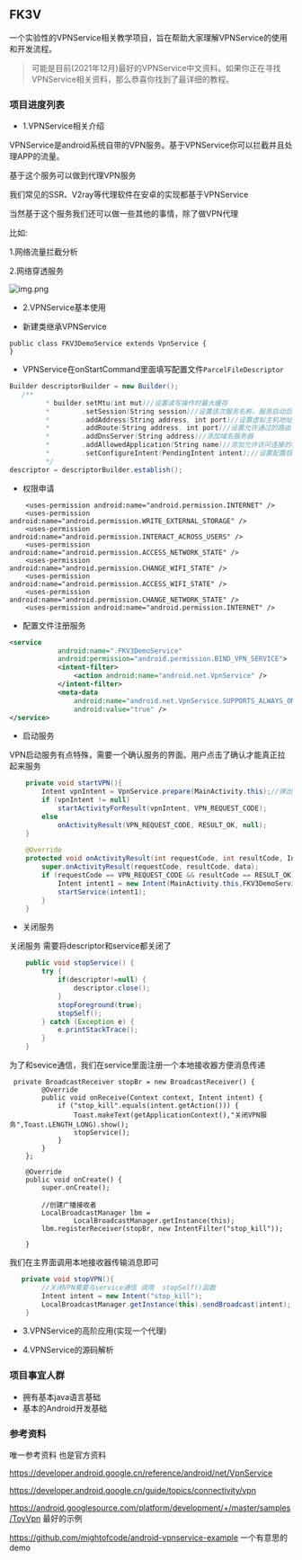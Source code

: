 ## FK3V

一个实验性的VPNService相关教学项目，旨在帮助大家理解VPNService的使用和开发流程。

>可能是目前(2021年12月)最好的VPNService中文资料。如果你正在寻找VPNService相关资料，那么恭喜你找到了最详细的教程。
                         
                                                                                                          

### 项目进度列表

- 1.VPNService相关介绍

VPNService是android系统自带的VPN服务。基于VPNService你可以拦截并且处理APP的流量。

基于这个服务可以做到代理VPN服务

我们常见的SSR、V2ray等代理软件在安卓的实现都基于VPNService

当然基于这个服务我们还可以做一些其他的事情，除了做VPN代理

比如:

1.网络流量拦截分析

2.网络穿透服务

![img.png](https://developer.android.com/images/guide/topics/connectivity/vpn-app-arch.svg)
  
- 2.VPNService基本使用

- 新建类继承VPNService

```
public class FKV3DemoService extends VpnService {
}
```


- VPNService在onStartCommand里面填写配置文件`ParcelFileDescriptor`
```java
Builder descriptorBuilder = new Builder();
   /**
         * builder.setMtu(int mut)//设置读写操作时最大缓存
         *        .setSession(String session)//设置该次服务名称，服务启动后可在手机设置界面查看
         *        .addAddress(String address, int port)//设置虚拟主机地址和端口
         *        .addRoute(String address, int port)//设置允许通过的路由
         *        .addDnsServer(String address)//添加域名服务器
         *        .addAllowedApplication(String name)//添加允许访问连接的程序
         *        .setConfigureIntent(PendingIntent intent);//设置配置启动项
         */
descriptor = descriptorBuilder.establish();        
```


- 权限申请

```
    <uses-permission android:name="android.permission.INTERNET" />
    <uses-permission android:name="android.permission.WRITE_EXTERNAL_STORAGE" />
    <uses-permission android:name="android.permission.INTERACT_ACROSS_USERS" />
    <uses-permission android:name="android.permission.ACCESS_NETWORK_STATE" />
    <uses-permission android:name="android.permission.CHANGE_WIFI_STATE" />
    <uses-permission android:name="android.permission.ACCESS_WIFI_STATE" />
    <uses-permission android:name="android.permission.CHANGE_NETWORK_STATE" />
    <uses-permission android:name="android.permission.INTERNET" />

```
- 配置文件注册服务

```xml
<service
            android:name=".FKV3DemoService"
            android:permission="android.permission.BIND_VPN_SERVICE">
            <intent-filter>
                <action android:name="android.net.VpnService" />
            </intent-filter>
            <meta-data
                android:name="android.net.VpnService.SUPPORTS_ALWAYS_ON"
                android:value="true" />
</service>
```

- 启动服务

VPN启动服务有点特殊，需要一个确认服务的界面。用户点击了确认才能真正拉起来服务

```java
    private void startVPN(){
        Intent vpnIntent = VpnService.prepare(MainActivity.this);//弹出确认VPN框
        if (vpnIntent != null)
            startActivityForResult(vpnIntent, VPN_REQUEST_CODE);
        else
            onActivityResult(VPN_REQUEST_CODE, RESULT_OK, null);
    }
    
    @Override
    protected void onActivityResult(int requestCode, int resultCode, Intent data) {
        super.onActivityResult(requestCode, resultCode, data);
        if (requestCode == VPN_REQUEST_CODE && resultCode == RESULT_OK) {
            Intent intent1 = new Intent(MainActivity.this,FKV3DemoService.class);
            startService(intent1);
        }
    }
```


- 关闭服务

关闭服务 需要将descriptor和service都关闭了

```java
    public void stopService() {
        try {
            if(descriptor!=null) {
                descriptor.close();
            }
            stopForeground(true);
            stopSelf();
        } catch (Exception e) {
            e.printStackTrace();
        }
    }
```

为了和sevice通信，我们在service里面注册一个本地接收器方便消息传递

```
 private BroadcastReceiver stopBr = new BroadcastReceiver() {
        @Override
        public void onReceive(Context context, Intent intent) {
            if ("stop_kill".equals(intent.getAction())) {
                Toast.makeText(getApplicationContext(),"关闭VPN服务",Toast.LENGTH_LONG).show();
                stopService();
            }
        }
    };

    @Override
    public void onCreate() {
        super.onCreate();

        //创建广播接收者
        LocalBroadcastManager lbm =
                LocalBroadcastManager.getInstance(this);
        lbm.registerReceiver(stopBr, new IntentFilter("stop_kill"));

    }
```

我们在主界面调用本地接收器传输消息即可

```java
   private void stopVPN(){
        //关闭VPN需要与service通信 调用  stopSelf()函数
        Intent intent = new Intent("stop_kill");
        LocalBroadcastManager.getInstance(this).sendBroadcast(intent);
    }

```

- 3.VPNService的高阶应用(实现一个代理)


- 4.VPNService的源码解析




### 项目事宜人群

- 拥有基本java语言基础
- 基本的Android开发基础


### 参考资料

唯一参考资料 也是官方资料

https://developer.android.google.cn/reference/android/net/VpnService

https://developer.android.google.cn/guide/topics/connectivity/vpn

https://android.googlesource.com/platform/development/+/master/samples/ToyVpn 最好的示例

https://github.com/mightofcode/android-vpnservice-example 一个有意思的demo

[comment]: <> (Android VPNService简述    https://www.jianshu.com/p/d2e3ccd6bcb3)

[comment]: <> (有赞团队关于VPNSevice的介绍 https://tech.youzan.com/app-gateway-one-switch/ )

[comment]: <> (还有一些比如ssr_adnroid、clash_android、V2ray_android等项目的分析)



